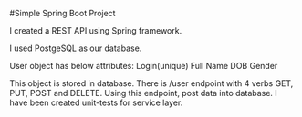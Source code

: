 #Simple Spring Boot Project

I created a REST API using Spring framework. 

I used PostgeSQL as our database. 

User object has below attributes:
Login(unique)
Full Name
DOB
Gender

This object is stored in database.
There is /user endpoint with 4 verbs GET, PUT, POST and DELETE. 
Using this endpoint, post data into database.
I have been created unit-tests for service layer.
